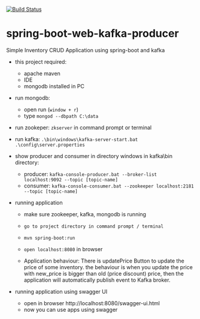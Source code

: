 [![Build Status](https://travis-ci.org/ekomanroe/spring-boot-web-kafka-producer-mongoDB.svg?branch=master)](https://travis-ci.org/ekomanroe/spring-boot-web-kafka-producer-mongoDB)

# spring-boot-web-kafka-producer
Simple Inventory CRUD Application using spring-boot and kafka

- this project required:
    - apache maven
    - IDE
    - mongodb installed in PC

- run mongodb:
    - open run (`window + r`)
    - type `mongod --dbpath C:\data`

- run zookeper: `zkserver` in command prompt or terminal

- run kafka: `.\bin\windows\kafka-server-start.bat .\config\server.properties`

- show producer and consumer in directory windows in kafka\bin directory:
  - producer:
      `kafka-console-producer.bat --broker-list localhost:9092 --topic [topic-name]`
  - consumer:
      `kafka-console-consumer.bat --zookeeper localhost:2181 --topic [topic-name]`

- running application
    - make sure zookeeper, kafka, mongodb is running
    - `go to project directory in command prompt / terminal`
    - `mvn spring-boot:run`
    - `open localhost:8080` in browser

    - Application behaviour:
      There is updatePrice Button to update the price of some inventory. the
      behaviour is when you update the price with new_price is bigger than old
      (price discount) price, then the application will automatically publish
      event to Kafka broker.

- running application using swagger UI
    - open in browser http://localhost:8080/swagger-ui.html
    - now you can use apps using swagger
